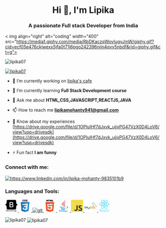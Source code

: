



<h1 align="center">Hi 👋, I'm Lipika</h1>
<h3 align="center">A passionate Full stack Developer from India</h3>


< img align="right" alt="coding" width="400" src="https://media1.giphy.com/media/RbDKaczqWovIugyJmW/giphy.gif?cid=ecf05e476ckjwexx5jfa0t71j6pgo242396njin4qvv5nbdf&rid=giphy.gif&ct=g"> 


<p align="left"> <img src="https://komarev.com/ghpvc/?username=lipika07&label=Profile%20views&color=0e75b6&style=flat" alt="lipika07" /> </p>

<p align="left"> <a href="https://github.com/ryo-ma/github-profile-trophy"><img src="https://github-profile-trophy.vercel.app/?username=lipika07" alt="lipika07" /></a> </p>

- 🔭 I’m currently working on [lipika's cafe](https://lipikacafe.netlify.app/)

- 🌱 I’m currently learning **Full Stack Development course**

- 💬 Ask me about **HTML,CSS,JAVASCRIPT,REACTJS,JAVA**

- 📫 How to reach me **lipikamohanty941@gmail.com**

- 📄 Know about my experiences [https://drive.google.com/file/d/1OPIulHf7dJxvk_ujjxPG47VzX0D4LoV6/view?usp=drivesdk](https://drive.google.com/file/d/1OPIulHf7dJxvk_ujjxPG47VzX0D4LoV6/view?usp=drivesdk)

- ⚡ Fun fact **I am funny**

<h3 align="left">Connect with me:</h3>
<p align="left">
<a href="https://linkedin.com/in/https://www.linkedin.com/in/lipika-mohanty-9835101b9" target="blank"><img align="center" src="https://raw.githubusercontent.com/rahuldkjain/github-profile-readme-generator/master/src/images/icons/Social/linked-in-alt.svg" alt="https://www.linkedin.com/in/lipika-mohanty-9835101b9" height="30" width="40" /></a>
</p>

<h3 align="left">Languages and Tools:</h3>
<p align="left"> <a href="https://getbootstrap.com" target="_blank" rel="noreferrer"> <img src="https://raw.githubusercontent.com/devicons/devicon/master/icons/bootstrap/bootstrap-plain-wordmark.svg" alt="bootstrap" width="40" height="40"/> </a> <a href="https://www.w3schools.com/css/" target="_blank" rel="noreferrer"> <img src="https://raw.githubusercontent.com/devicons/devicon/master/icons/css3/css3-original-wordmark.svg" alt="css3" width="40" height="40"/> </a> <a href="https://git-scm.com/" target="_blank" rel="noreferrer"> <img src="https://www.vectorlogo.zone/logos/git-scm/git-scm-icon.svg" alt="git" width="40" height="40"/> </a> <a href="https://www.w3.org/html/" target="_blank" rel="noreferrer"> <img src="https://raw.githubusercontent.com/devicons/devicon/master/icons/html5/html5-original-wordmark.svg" alt="html5" width="40" height="40"/> </a> <a href="https://www.java.com" target="_blank" rel="noreferrer"> <img src="https://raw.githubusercontent.com/devicons/devicon/master/icons/java/java-original.svg" alt="java" width="40" height="40"/> </a> <a href="https://developer.mozilla.org/en-US/docs/Web/JavaScript" target="_blank" rel="noreferrer"> <img src="https://raw.githubusercontent.com/devicons/devicon/master/icons/javascript/javascript-original.svg" alt="javascript" width="40" height="40"/> </a> <a href="https://www.mysql.com/" target="_blank" rel="noreferrer"> <img src="https://raw.githubusercontent.com/devicons/devicon/master/icons/mysql/mysql-original-wordmark.svg" alt="mysql" width="40" height="40"/> </a> <a href="https://reactjs.org/" target="_blank" rel="noreferrer"> <img src="https://raw.githubusercontent.com/devicons/devicon/master/icons/react/react-original-wordmark.svg" alt="react" width="40" height="40"/> </a> </p>

<p><img align="left" src="https://github-readme-stats.vercel.app/api/top-langs?username=lipika07&show_icons=true&locale=en&layout=compact" alt="lipika07" /></p>

<p>&nbsp;<img align="center" src="https://github-readme-stats.vercel.app/api?username=lipika07&show_icons=true&locale=en" alt="lipika07" /></p>



